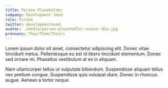 ```yaml
---
title: Person Placeholder
company: Development Seed
role: Pirate
twitter: developmentseed
avatar: ./media/person-placehodler-avatar-01a.jpg
pronouns: They/Them/Theirs
---
```

Lorem ipsum dolor sit amet, consectetur adipiscing elit. Donec vitae tincidunt metus. Pellentesque eu est id libero tincidunt elementum. Donec sed ornare mi. Phasellus vestibulum at ex in aliquam.

Nam ullamcorper tellus ut vulputate bibendum. Suspendisse aliquam tellus nec pretium congue. Suspendisse quis volutpat diam. Donec in rhoncus augue. Aenean a tortor neque. 
